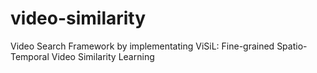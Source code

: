 # video-similarity
Video Search Framework by implementating ViSiL: Fine-grained Spatio-Temporal Video Similarity Learning

